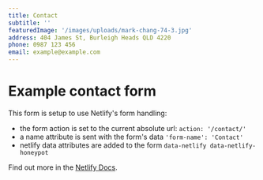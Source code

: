 ```yaml
---
title: Contact
subtitle: ''
featuredImage: '/images/uploads/mark-chang-74-3.jpg'
address: 404 James St, Burleigh Heads QLD 4220
phone: 0987 123 456
email: example@example.com
---
```


# Example contact form

This form is setup to use Netlify's form handling:

* the form action is set to the current absolute url: `action: '/contact/'`
* a name attribute is sent with the form's data `'form-name': 'Contact'`
* netlify data attributes are added to the form `data-netlify data-netlify-honeypot`

Find out more in the [Netlify Docs](https://www.netlify.com/docs/form-handling/).
